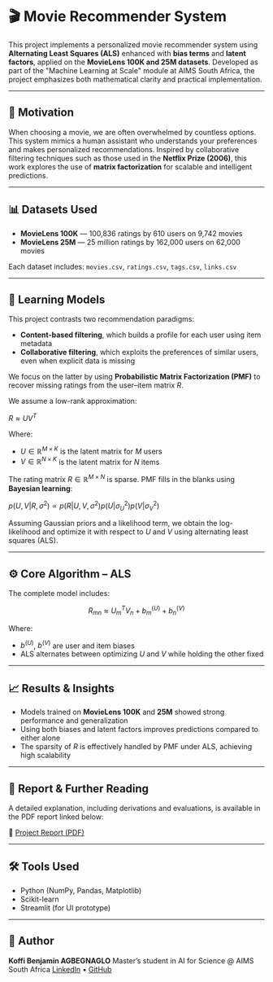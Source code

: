 # 🎬 Movie Recommender System

This project implements a personalized movie recommender system using **Alternating Least Squares (ALS)** enhanced with **bias terms** and **latent factors**, applied on the **MovieLens 100K and 25M datasets**. Developed as part of the "Machine Learning at Scale" module at AIMS South Africa, the project emphasizes both mathematical clarity and practical implementation.

---

## 📌 Motivation

When choosing a movie, we are often overwhelmed by countless options. This system mimics a human assistant who understands your preferences and makes personalized recommendations. Inspired by collaborative filtering techniques such as those used in the **Netflix Prize (2006)**, this work explores the use of **matrix factorization** for scalable and intelligent predictions.

---

## 📊 Datasets Used

* **MovieLens 100K** — 100,836 ratings by 610 users on 9,742 movies
* **MovieLens 25M** — 25 million ratings by 162,000 users on 62,000 movies

Each dataset includes:
`movies.csv`, `ratings.csv`, `tags.csv`, `links.csv`

---

## 🧠 Learning Models

This project contrasts two recommendation paradigms:

* **Content-based filtering**, which builds a profile for each user using item metadata
* **Collaborative filtering**, which exploits the preferences of similar users, even when explicit data is missing

We focus on the latter by using **Probabilistic Matrix Factorization (PMF)** to recover missing ratings from the user–item matrix $R$.

We assume a low-rank approximation:

$R \approx UV^T$

Where:

* $U \in \mathbb{R}^{M \times K}$ is the latent matrix for $M$ users
* $V \in \mathbb{R}^{N \times K}$ is the latent matrix for $N$ items

The rating matrix $R \in \mathbb{R}^{M \times N}$ is sparse. PMF fills in the blanks using **Bayesian learning**:

$p(U, V | R, \sigma^2) \propto p(R | U, V, \sigma^2) p(U | \sigma_U^2) p(V | \sigma_V^2)$

Assuming Gaussian priors and a likelihood term, we obtain the log-likelihood and optimize it with respect to $U$ and $V$ using alternating least squares (ALS).

---

## ⚙️ Core Algorithm – ALS

The complete model includes:

$$
R_{mn} \approx U_m^T V_n + b^{(U)}_m + b^{(V)}_n
$$

Where:

* $b^{(U)}$, $b^{(V)}$ are user and item biases
* ALS alternates between optimizing $U$ and $V$ while holding the other fixed

---

## 📈 Results & Insights

* Models trained on **MovieLens 100K** and **25M** showed strong performance and generalization
* Using both biases and latent factors improves predictions compared to either alone
* The sparsity of $R$ is effectively handled by PMF under ALS, achieving high scalability

---

## 📂 Report & Further Reading

A detailed explanation, including derivations and evaluations, is available in the PDF report linked below:

🔗 [Project Report (PDF)](https://drive.google.com/your-pdf-link)

---

## 🛠️ Tools Used

* Python (NumPy, Pandas, Matplotlib)
* Scikit-learn
* Streamlit (for UI prototype)

---

## 🤝 Author

**Koffi Benjamin AGBEGNAGLO**
Master’s student in AI for Science @ AIMS South Africa
[LinkedIn](https://linkedin.com/in/koffi) • [GitHub](https://github.com/BEN10KOFFI)
